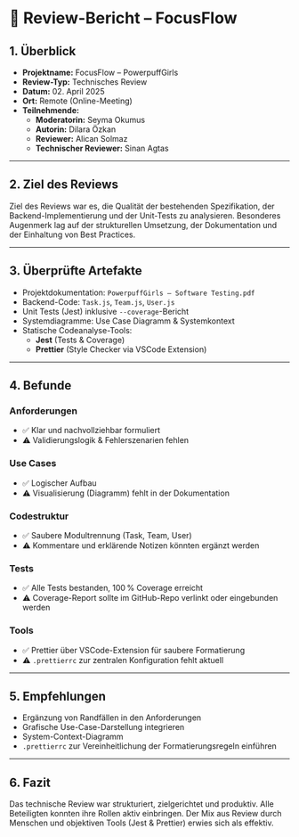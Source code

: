 # 📝 Review-Bericht – FocusFlow

## 1. Überblick

- **Projektname:** FocusFlow – PowerpuffGirls
- **Review-Typ:** Technisches Review
- **Datum:** 02. April 2025
- **Ort:** Remote (Online-Meeting)
- **Teilnehmende:**
  - **Moderatorin:** Seyma Okumus
  - **Autorin:** Dilara Özkan
  - **Reviewer:** Alican Solmaz
  - **Technischer Reviewer:** Sinan Agtas

---

## 2. Ziel des Reviews

Ziel des Reviews war es, die Qualität der bestehenden Spezifikation, der Backend-Implementierung und der Unit-Tests zu analysieren. Besonderes Augenmerk lag auf der strukturellen Umsetzung, der Dokumentation und der Einhaltung von Best Practices.

---

## 3. Überprüfte Artefakte

- Projektdokumentation: `PowerpuffGirls – Software Testing.pdf`
- Backend-Code: `Task.js`, `Team.js`, `User.js`
- Unit Tests (Jest) inklusive `--coverage`-Bericht
- Systemdiagramme: Use Case Diagramm & Systemkontext
- Statische Codeanalyse-Tools:
  - **Jest** (Tests & Coverage)
  - **Prettier** (Style Checker via VSCode Extension)

---

## 4. Befunde

### Anforderungen
- ✅ Klar und nachvollziehbar formuliert
- ⚠️ Validierungslogik & Fehlerszenarien fehlen

### Use Cases
- ✅ Logischer Aufbau
- ⚠️ Visualisierung (Diagramm) fehlt in der Dokumentation

### Codestruktur
- ✅ Saubere Modultrennung (Task, Team, User)
- ⚠️ Kommentare und erklärende Notizen könnten ergänzt werden

### Tests
- ✅ Alle Tests bestanden, 100 % Coverage erreicht
- ⚠️ Coverage-Report sollte im GitHub-Repo verlinkt oder eingebunden werden

### Tools
- ✅ Prettier über VSCode-Extension für saubere Formatierung
- ⚠️ `.prettierrc` zur zentralen Konfiguration fehlt aktuell

---

## 5. Empfehlungen

- Ergänzung von Randfällen in den Anforderungen
- Grafische Use-Case-Darstellung integrieren
- System-Context-Diagramm
- `.prettierrc` zur Vereinheitlichung der Formatierungsregeln einführen

---

## 6. Fazit

Das technische Review war strukturiert, zielgerichtet und produktiv. Alle Beteiligten konnten ihre Rollen aktiv einbringen. Der Mix aus Review durch Menschen und objektiven Tools (Jest & Prettier) erwies sich als effektiv.
